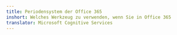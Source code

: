 ```yaml
---
title: Periodensystem der Office 365
inshort: Welches Werkzeug zu verwenden, wenn Sie in Office 365
translator: Microsoft Cognitive Services
---
```





